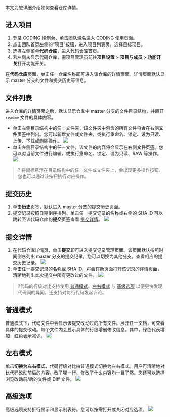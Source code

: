 本文为您详细介绍如何查看仓库详情。

## 进入项目

1. 登录 [CODING 控制台](https://console.cloud.tencent.com/coding)，单击团队域名进入 CODING 使用页面。
2. 点击团队首页左侧的“项目”按钮，进入项目列表页，选择目标项目。
3. 选择左侧菜单**代码仓库**，进入代码仓库首页。
4. 若左侧未显示代码仓库，需项目管理员前往**项目设置** > **项目与成员** > **功能开关**打开功能开关。

在**代码仓库**页面，单击任一仓库名称即可进入该仓库的详情页面。详情页面默认显示 master 分支的文件和提交历史等信息。

## 文件列表[](id:file-list)

进入仓库的详情页面之后，默认显示仓库中 master 分支的文件目录结构，并展开 `readme` 文件的具体内容。

- 单击左侧目录结构中的任一文件夹，该文件夹中包含的所有文件将会在右侧**文件**页签中列出。您可以新增文件或文件夹，或执行重命名、锁定、设为只读、上传、下载或删除操作。
![](https://qcloudimg.tencent-cloud.cn/raw/e96c0561d0581f3034d7d83ba1c73c87.png)
- 单击左侧目录结构中的任一文件，该文件的内容将会显示在右侧**文件**页签。您可以对当前文件进行编辑，或执行重命名、锁定、设为只读、RAW 等操作。
![](https://qcloudimg.tencent-cloud.cn/raw/22fe671396dffa8dde7a0bf2dbbd7854.png)

>? 将鼠标悬浮在目录结构中的任一文件或文件夹上，会出现更多操作按钮。您也可以通过该按钮执行对应操作。

## 提交历史[](id:commit-history)

1. 单击**历史**页签，默认进入 master 分支的提交历史页面。
2. 提交记录按照日期倒序排列。单击任一提交记录的名称或右侧的 SHA ID 可以跳转至该代码仓库的**提交**页签查看 [提交详情](#commit-details)。
![](https://qcloudimg.tencent-cloud.cn/raw/f0679ac03a13f8f675e2a90dc04bc2ab.png)

## 提交详情[](id:commit-details)

1. 在代码仓库详情页，单击**提交**即可进入提交记录管理页面。该页面默认按照时间倒序列出 master 分支的提交记录。您可以切换为其他分支，查看相应的提交历史记录。
![](https://qcloudimg.tencent-cloud.cn/raw/140ed23395252cf373e0d7db5e1911f6.png)
2. 单击任一提交记录的名称或 SHA ID，将会在新页面打开该记录的详情页面，清晰地列出本次提交中所有更改过的文件。
![](https://qcloudimg.tencent-cloud.cn/raw/cadbf6986e3b25d11b6b762487bd8809.png)

>?代码的行级对比支持使用 [普通模式](#common-mode)、[左右模式](#left-right) 与 [高级选项](#advance) 以便更快发现代码间的异同，还支持对每行代码发起评论。

## 普通模式[](id:common-mode)

普通模式下，代码文件中会显示该提交改动过的所有文件。展开任一文档，可查看具体的提交改动。每个文件内会显示具体的行级增删修改信息。其中，绿色代表增加，红色表示减少。
![](https://qcloudimg.tencent-cloud.cn/raw/bb1a66e36f7b1fdbfe7e3bfc790c4177.png)

## 左右模式[](id:left-right)

单击**切换为左右模式**，代码行级对比由普通模式切换为左右模式。用户可清晰地对比代码改动前后的内容。改了哪一行、修改了什么内容均一目了然。您还可以选择浏览改动前/后的文件或 Diff 文件。
![](https://qcloudimg.tencent-cloud.cn/raw/ab3cd7e8368eaa6628f9f6262694dd8d.png)

## 高级选项[](id:advance)
高级选项支持折行显示和显示制表符。您可以按需打开或关闭对应选项。
![](https://qcloudimg.tencent-cloud.cn/raw/0840db18d947e2709a1a6714b5fa5826.png)
